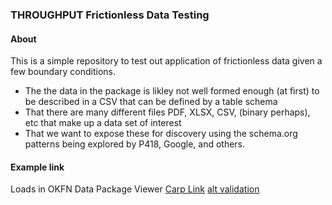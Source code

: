 ### THROUGHPUT Frictionless Data Testing

#### About
This is a simple repository to test out application of frictionless data given a few boundary conditions.

* The the data in the package is likley not well formed enough (at first) to be described in a CSV that
can be defined by a table schema
* That there are many different files PDF, XLSX, CSV, (binary perhaps), etc that make up a data set of interest
* That we want to expose these for discovery using the schema.org patterns being explored by P418, Google, and others.


#### Example link

Loads in OKFN Data Package Viewer
[Carp Link](http://data.okfn.org/tools/view?url=https://raw.githubusercontent.com/fils/THROUGHPUTDataPackages/master/datapackages/CarpLake/datapackage.json)
[alt validation](https://datahub.io/tools/validate?q=https%3A%2F%2Fraw.githubusercontent.com%2Ffils%2FTHROUGHPUTDataPackages%2Fmaster%2Fdatapackages%2FCarpLake%2Fdatapackage.json)